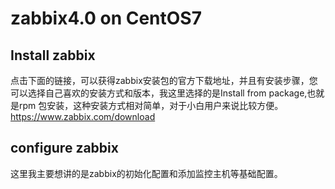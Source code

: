 # zabbix4.0 on CentOS7
## Install zabbix
点击下面的链接，可以获得zabbix安装包的官方下载地址，并且有安装步骤，您可以选择自己喜欢的安装方式和版本，我这里选择的是Install from package,也就是rpm
包安装，这种安装方式相对简单，对于小白用户来说比较方便。  
https://www.zabbix.com/download
## configure zabbix
这里我主要想讲的是zabbix的初始化配置和添加监控主机等基础配置。

